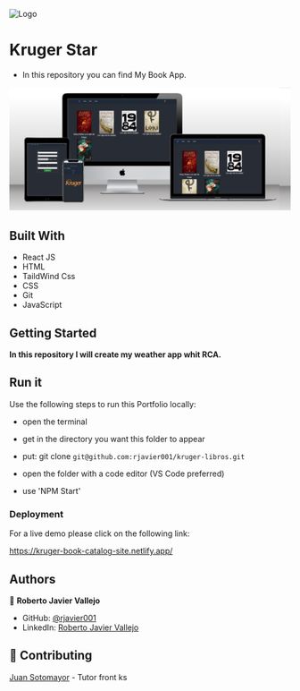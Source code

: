 ![Logo](https://krugercorp.com/wp-content/uploads/2022/10/logo-Kruger-Principal.png)

# Kruger Star

- In this repository you can find My Book App.

<img src='src/assets/img/mockup.png'>

## Built With

- React JS
- HTML
- TaildWind Css
- CSS
- Git
- JavaScript

## Getting Started

**In this repository I will create my weather app whit RCA.**

## Run it

Use the following steps to run this Portfolio locally:

- open the terminal

- get in the directory you want this folder to appear

- put: git clone `git@github.com:rjavier001/kruger-libros.git`

- open the folder with a code editor (VS Code preferred)

- use 'NPM Start'

### Deployment

For a live demo please click on the following link:

https://kruger-book-catalog-site.netlify.app/

## Authors

👤 **Roberto Javier Vallejo**

- GitHub: [@rjavier001](https://github.com/rjavier001)
- LinkedIn: [Roberto Javier Vallejo](https://www.linkedin.com/in/javier-vallejo-769b98229/)

## 🤝 Contributing

[Juan Sotomayor](https://github.com/Juanse7793) - Tutor front ks
